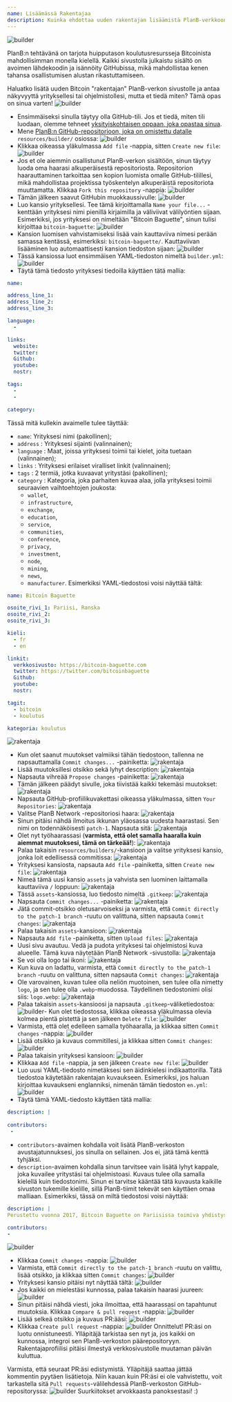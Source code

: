 ```yaml
---
name: Lisäämässä Rakentajaa
description: Kuinka ehdottaa uuden rakentajan lisäämistä PlanB-verkkoon?
---
```

![builder](assets/cover.webp)

PlanB:n tehtävänä on tarjota huipputason koulutusresursseja Bitcoinista mahdollisimman monella kielellä. Kaikki sivustolla julkaistu sisältö on avoimen lähdekoodin ja isännöity GitHubissa, mikä mahdollistaa kenen tahansa osallistumisen alustan rikastuttamiseen.

Haluatko lisätä uuden Bitcoin "rakentajan" PlanB-verkon sivustolle ja antaa näkyvyyttä yrityksellesi tai ohjelmistollesi, mutta et tiedä miten? Tämä opas on sinua varten!
![builder](assets/01.webp)
- Ensimmäiseksi sinulla täytyy olla GitHub-tili. Jos et tiedä, miten tili luodaan, olemme tehneet [yksityiskohtaisen oppaan, joka opastaa sinua](https://planb.network/tutorials/others/create-github-account).
- Mene [PlanB:n GitHub-repositorioon, joka on omistettu datalle](https://github.com/PlanB-Network/bitcoin-educational-content/tree/dev/resources/builders) `resources/builder/` osiossa:
![builder](assets/02.webp)
- Klikkaa oikeassa yläkulmassa `Add file` -nappia, sitten `Create new file`:
![builder](assets/03.webp)
- Jos et ole aiemmin osallistunut PlanB-verkon sisältöön, sinun täytyy luoda oma haarasi alkuperäisestä repositoriosta. Repositorion haarauttaminen tarkoittaa sen kopion luomista omalle GitHub-tilillesi, mikä mahdollistaa projektissa työskentelyn alkuperäistä repositoriota muuttamatta. Klikkaa `Fork this repository` -nappia:
![builder](assets/04.webp)
- Tämän jälkeen saavut GitHubin muokkaussivulle:
![builder](assets/05.webp)
- Luo kansio yrityksellesi. Tee tämä kirjoittamalla `Name your file...` -kenttään yrityksesi nimi pienillä kirjaimilla ja väliviivat välilyöntien sijaan. Esimerkiksi, jos yrityksesi on nimeltään "Bitcoin Baguette", sinun tulisi kirjoittaa `bitcoin-baguette`:
![builder](assets/06.webp)
- Kansion luomisen vahvistamiseksi lisää vain kauttaviiva nimesi perään samassa kentässä, esimerkiksi: `bitcoin-baguette/`. Kauttaviivan lisääminen luo automaattisesti kansion tiedoston sijaan:
![builder](assets/07.webp)
- Tässä kansiossa luot ensimmäisen YAML-tiedoston nimeltä `builder.yml`:
![builder](assets/08.webp)
- Täytä tämä tiedosto yrityksesi tiedoilla käyttäen tätä mallia:

```yaml
name:

address_line_1:
address_line_2:
address_line_3: 

language:
  - 

links:
  website:
  twitter:
  Github:
  youtube:
  nostr:

tags:
  - 
  - 

category:
```

Tässä mitä kullekin avaimelle tulee täyttää:
- `name`: Yrityksesi nimi (pakollinen);
- `address` : Yrityksesi sijainti (valinnainen);
- `language` : Maat, joissa yrityksesi toimii tai kielet, joita tuetaan (valinnainen);
- `links` : Yrityksesi erilaiset viralliset linkit (valinnainen);
- `tags` : 2 termiä, jotka kuvaavat yritystäsi (pakollinen);
- `category` : Kategoria, joka parhaiten kuvaa alaa, jolla yrityksesi toimii seuraavien vaihtoehtojen joukosta:
	- `wallet`,
	- `infrastructure`,
	- `exchange`,
	- `education`,
	- `service`,
	- `communities`,
	- `conference`,
	- `privacy`,
	- `investment`,
	- `node`,
	- `mining`,
	- `news`,
	- `manufacturer`.
Esimerkiksi YAML-tiedostosi voisi näyttää tältä:
```yaml
name: Bitcoin Baguette

osoite_rivi_1: Pariisi, Ranska
osoite_rivi_2:
osoite_rivi_3:

kieli:
  - fr
  - en

linkit:
  verkkosivusto: https://bitcoin-baguette.com
  twitter: https://twitter.com/bitcoinbaguette
  Github:
  youtube:
  nostr:

tagit:
  - bitcoin
  - koulutus

kategoria: koulutus
```

![rakentaja](assets/09.webp)
- Kun olet saanut muutokset valmiiksi tähän tiedostoon, tallenna ne napsauttamalla `Commit changes...` -painiketta:
![rakentaja](assets/10.webp)
- Lisää muutoksillesi otsikko sekä lyhyt description:
![rakentaja](assets/11.webp)
- Napsauta vihreää `Propose changes` -painiketta:
![rakentaja](assets/12.webp)
- Tämän jälkeen päädyt sivulle, joka tiivistää kaikki tekemäsi muutokset:
![rakentaja](assets/13.webp)
- Napsauta GitHub-profiilikuvakettasi oikeassa yläkulmassa, sitten `Your Repositories`:
![rakentaja](assets/14.webp)
- Valitse PlanB Network -repositoriosi haara:
![rakentaja](assets/15.webp)
- Sinun pitäisi nähdä ilmoitus ikkunan yläosassa uudesta haarastasi. Sen nimi on todennäköisesti `patch-1`. Napsauta sitä:
![rakentaja](assets/16.webp)
- Olet nyt työhaarassasi (**varmista, että olet samalla haaralla kuin aiemmat muutoksesi, tämä on tärkeää!**):
![rakentaja](assets/17.webp)
- Palaa takaisin `resources/builders/`-kansioon ja valitse yrityksesi kansio, jonka loit edellisessä commitissa:
![rakentaja](assets/18.webp)
- Yrityksesi kansiosta, napsauta `Add file` -painiketta, sitten `Create new file`:
![rakentaja](assets/19.webp)
- Nimeä tämä uusi kansio `assets` ja vahvista sen luominen laittamalla kauttaviiva `/` loppuun:
![rakentaja](assets/20.webp)
- Tässä `assets`-kansiossa, luo tiedosto nimeltä `.gitkeep`:
![rakentaja](assets/21.webp)
- Napsauta `Commit changes...` -painiketta:
![rakentaja](assets/22.webp)
- Jätä commit-otsikko oletusarvoiseksi ja varmista, että `Commit directly to the patch-1 branch` -ruutu on valittuna, sitten napsauta `Commit changes`:
![rakentaja](assets/23.webp)
- Palaa takaisin `assets`-kansioon:
![rakentaja](assets/24.webp)
- Napsauta `Add file` -painiketta, sitten `Upload files`:
![rakentaja](assets/25.webp)
- Uusi sivu avautuu. Vedä ja pudota yrityksesi tai ohjelmistosi kuva alueelle. Tämä kuva näytetään PlanB Network -sivustolla:
![rakentaja](assets/26.webp)
- Se voi olla logo tai ikoni:
![rakentaja](assets/27.webp)
- Kun kuva on ladattu, varmista, että `Commit directly to the patch-1 branch` -ruutu on valittuna, sitten napsauta `Commit changes`:
![rakentaja](assets/28.webp)
- Ole varovainen, kuvan tulee olla neliön muotoinen, sen tulee olla nimetty `logo`, ja sen tulee olla `.webp`-muodossa. Täydellinen tiedostonimi olisi siis: `logo.webp`:
![rakentaja](assets/29.webp)
- Palaa takaisin `assets`-kansioosi ja napsauta `.gitkeep`-väliketiedostoa:
![builder](assets/30.webp)- Kun olet tiedostossa, klikkaa oikeassa yläkulmassa olevia kolmea pientä pistettä ja sen jälkeen `Delete file`:
![builder](assets/31.webp)
- Varmista, että olet edelleen samalla työhaaralla, ja klikkaa sitten `Commit changes` -nappia:
![builder](assets/32.webp)
- Lisää otsikko ja kuvaus commitillesi, ja klikkaa sitten `Commit changes`:
![builder](assets/33.webp)
- Palaa takaisin yrityksesi kansioon:
![builder](assets/34.webp)
- Klikkaa `Add file` -nappia, ja sen jälkeen `Create new file`:
![builder](assets/35.webp)
- Luo uusi YAML-tiedosto nimetäksesi sen äidinkielesi indikaattorilla. Tätä tiedostoa käytetään rakentajan kuvaukseen. Esimerkiksi, jos haluan kirjoittaa kuvaukseni englanniksi, nimenän tämän tiedoston `en.yml`:
![builder](assets/36.webp)
- Täytä tämä YAML-tiedosto käyttäen tätä mallia:
```yaml
description: |
 
contributors:
 - 
```

- `contributors`-avaimen kohdalla voit lisätä PlanB-verkoston avustajatunnuksesi, jos sinulla on sellainen. Jos ei, jätä tämä kenttä tyhjäksi.
- `description`-avaimen kohdalla sinun tarvitsee vain lisätä lyhyt kappale, joka kuvailee yritystäsi tai ohjelmistoasi. Kuvaus tulee olla samalla kielellä kuin tiedostonimi. Sinun ei tarvitse kääntää tätä kuvausta kaikille sivuston tukemille kielille, sillä PlanB-tiimit tekevät sen käyttäen omaa malliaan. Esimerkiksi, tässä on miltä tiedostosi voisi näyttää:
```yaml
description: |
Perustettu vuonna 2017, Bitcoin Baguette on Pariisissa toimiva yhdistys, joka on omistautunut järjestämään Bitcoin-tapaamisia ja teknisiä työpajoja. Tuomme yhteen innostuneita, asiantuntijoita ja uteliaita mieliä tutkimaan ja keskustelemaan Bitcoin-teknologian monimutkaisuuksista. Tapahtumamme tarjoavat alustan tiedon jakamiselle, verkostoitumiselle ja syvemmän ymmärryksen saavuttamiselle Bitcoinin sisäisestä toiminnasta. Liity meihin Bitcoin Baguetten pariin ollaksesi osa Pariisin Bitcoin-yhteisöä ja pysyäksesi ajan tasalla alan viimeisimmistä edistysaskeleista.

contributors:
- 
```
![builder](assets/37.webp)
- Klikkaa `Commit changes` -nappia:
![builder](assets/38.webp)
- Varmista, että `Commit directly to the patch-1 branch` -ruutu on valittu, lisää otsikko, ja klikkaa sitten `Commit changes`:
![builder](assets/39.webp)
- Yrityksesi kansio pitäisi nyt näyttää tältä:
![builder](assets/40.webp)
- Jos kaikki on mielestäsi kunnossa, palaa takaisin haarasi juureen:
![builder](assets/41.webp)
- Sinun pitäisi nähdä viesti, joka ilmoittaa, että haarassasi on tapahtunut muutoksia. Klikkaa `Compare & pull request` -nappia:
![builder](assets/42.webp)
- Lisää selkeä otsikko ja kuvaus PR:ääsi:
![builder](assets/43.webp)
- Klikkaa `Create pull request` -nappia:
![builder](assets/44.webp)
Onnittelut! PR:äsi on luotu onnistuneesti. Ylläpitäjä tarkistaa sen nyt ja, jos kaikki on kunnossa, integroi sen PlanB-verkoston päärepositoryyn. Rakentajaprofiilisi pitäisi ilmestyä verkkosivustolle muutaman päivän kuluttua.

Varmista, että seuraat PR:äsi edistymistä. Ylläpitäjä saattaa jättää kommentin pyytäen lisätietoja. Niin kauan kuin PR:äsi ei ole vahvistettu, voit tarkastella sitä `Pull requests`-välilehdessä PlanB-verkoston GitHub-repositoryssa:
![builder](assets/45.webp)
Suurkiitokset arvokkaasta panoksestasi! :)